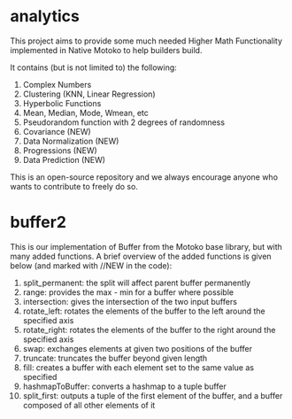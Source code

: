 # analytics
This project aims to provide some much needed Higher Math Functionality implemented in Native Motoko to help builders build.

It contains (but is not limited to) the following:  
1. Complex Numbers 
2. Clustering (KNN, Linear Regression) 
3. Hyperbolic Functions 
4. Mean, Median, Mode, Wmean, etc  
5. Pseudorandom function with 2 degrees of randomness 
6. Covariance (NEW)  
7. Data Normalization (NEW)  
8. Progressions (NEW)    
9. Data Prediction (NEW)  


This is an open-source repository and we always encourage anyone who wants to contribute to freely do so.


# buffer2 
This is our implementation of Buffer from the Motoko base library, but with many added functions. A brief overview of the added functions is given below (and marked with //NEW in the code): 
1. split_permanent: the split will affect parent buffer permanently 
2. range: provides the max - min for a buffer where possible 
3. intersection: gives the intersection of the two input buffers 
4. rotate_left: rotates the elements of the buffer to the left around the specified axis 
5. rotate_right: rotates the elements of the buffer to the right around the specified axis 
6. swap: exchanges elements at given two positions of the buffer 
7. truncate: truncates the buffer beyond given length 
8. fill: creates a buffer with each element set to the same value as specified 
9. hashmapToBuffer: converts a hashmap to a tuple buffer 
10. split_first: outputs a tuple of the first element of the buffer, and a buffer composed of all other elements of it 

